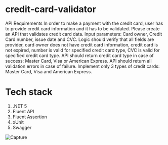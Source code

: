 # credit-card-validator
API Requirements
In order to make a payment with the credit card, user has to provide credit card information and it has
to be validated.
Please create an API that validates credit card data.
Input parameters: Card owner, Credit Card number, issue date and CVC.
Logic should verify that all fields are provider, card owner does not have credit card information, credit
card is not expired, number is valid for specified credit card type, CVC is valid for specified credit card
type.
API should return credit card type in case of success: Master Card, Visa or American Express.
API should return all validation errors in case of failure.
Implement only 3 types of credit cards: Master Card, Visa and American Express.

# Tech stack
1. .NET 5
2. Fluent API
3. Fluent Assertion
4. xUnit
5. Swagger 

![Capture](https://user-images.githubusercontent.com/6374652/160877988-57f07370-853c-426a-b275-974496667a3b.PNG)
